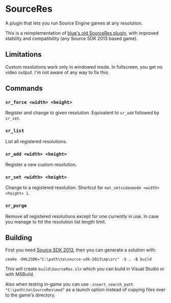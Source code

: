 # SourceRes

A plugin that lets you run Source Engine games at any resolution.

This is a reimplementation of [blue's old SourceRes plugin](https://github.com/MattMcNam/source-res),
with improved stability and compatibility (any Source SDK 2013 based game).

## Limitations

Custom resolutions work only in windowed mode. In fullscreen, you get no video output.
I'm not aware of any way to fix this.

## Commands

### `sr_force <width> <height>`
Register and change to given resolution. Equivalent to `sr_add` followed by `sr_set`.
### `sr_list`
List all registered resolutions.
### `sr_add <width> <height>`
Register a new custom resolution.
### `sr_set <width> <height>`
Change to a registered resolution. Shortcut for `mat_setvideomode <width> <height> 1`.
### `sr_purge`
Remove all registered resolutions except for one currently in use.
In case you manage to hit the resolution list length limit.

## Building

First you need [Source SDK 2013](https://developer.valvesoftware.com/wiki/Source_SDK_2013),
then you can generate a solution with:
```
cmake -DHL2SDK="C:\path\to\source-sdk-2013\mp\src" -S . -B build
```
This will create `build\SourceRes.sln` which you can build in Visual Studio or with MSBuild.

Also when testing in-game you can use `-insert_search_path "C:\path\to\SourceRes\mod"`
as a launch option instead of copying files over to the game's directory.
